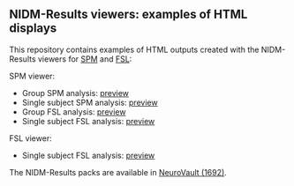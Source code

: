 ## NIDM-Results viewers: examples of HTML displays 

This repository contains examples of HTML outputs created with the NIDM-Results viewers for [SPM](https://github.com/incf-nidash/nidmresults-spmhtml) and [FSL](https://github.com/incf-nidash/nidmresults-fslhtml):

SPM viewer: 
 - Group SPM analysis: [preview](https://rawcdn.githack.com/incf-nidash/nidmresults-viewers-paper/OHBM2017/OHBM%20HTML/spm_group_ols_in_spm.html)
 - Single subject SPM analysis: [preview](https://rawcdn.githack.com/incf-nidash/nidmresults-viewers-paper/OHBM2017/OHBM%20HTML/spm_default_in_spm.html)
 - Group FSL analysis: [preview](https://rawcdn.githack.com/incf-nidash/nidmresults-viewers-paper/OHBM2017/OHBM%20HTML/fsl_group_ols_in_spm.html)
 - Single subject FSL analysis: [preview](https://rawcdn.githack.com/incf-nidash/nidmresults-viewers-paper/OHBM2017/OHBM%20HTML/fsl_default_in_spm.html)

FSL viewer: 
 - Single subject FSL analysis: [preview](https://rawcdn.githack.com/incf-nidash/nidmresults-viewers-paper/OHBM2017/OHBM%20HTML/fsl_default_in_fsl/stats.html)

The NIDM-Results packs are available in [NeuroVault (1692)](http://neurovault.org/collections/1692/).
